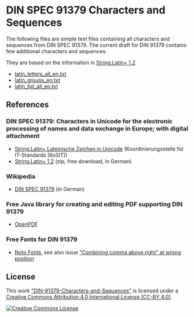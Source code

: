 # DIN SPEC 91379 Characters and Sequences
The following files are simple text files containing all characters and sequences from DIN SPEC 91379.
The current draft for DIN 91379 contains few additional characters and sequences.

They are based on the information in [String.Latin+ 1.2](https://www.xoev.de/sixcms/media.php/13/StringLatin%2012.zip).

- [latin_letters_all_en.txt](https://github.com/vk-github18/din-91379-letters/blob/main/latin_letters_all_en.txt)
- [latin_groups_en.txt](https://github.com/vk-github18/din-91379-letters/blob/main/latin_groups_en.txt)
- [latin_list_all_en.txt](https://github.com/vk-github18/din-91379-letters/blob/main/latin_list_all_en.txt)

## References
### DIN SPEC 91379: Characters in Unicode for the electronic processing of names and data exchange in Europe; with digital attachment
- [String.Latin+ Lateinische Zeichen in Unicode](https://www.xoev.de/string-latin-4813) (Koordinierungsstelle für IT-Standards (KoSIT))
- [String.Latin+ 1.2](https://www.xoev.de/sixcms/media.php/13/StringLatin%2012.zip)     (zip, free download, in German)

### Wikipedia
- [DIN SPEC 91379](https://de.wikipedia.org/wiki/DIN_SPEC_91379) (in German)

### Free Java library for creating and editing PDF supporting DIN 91379
- [OpenPDF](https://github.com/LibrePDF/OpenPDF)

### Free Fonts for DIN 91379
- [Noto Fonts](https://github.com/googlefonts/noto-fonts), 
  see also issue ["Combining comma above right" at wrong position](https://github.com/googlefonts/noto-fonts/issues/1882)

## License
This work ["DIN-91379-Characters-and-Sequences"](https://github.com/String-Latin/DIN-91379-Characters-and-Sequences)
is licensed under a [Creative Commons Attribution 4.0 International License (CC-BY 4.0)](http://creativecommons.org/licenses/by/4.0/).

[![Creative Commons License](https://i.creativecommons.org/l/by/4.0/88x31.png)](http://creativecommons.org/licenses/by/4.0/)
